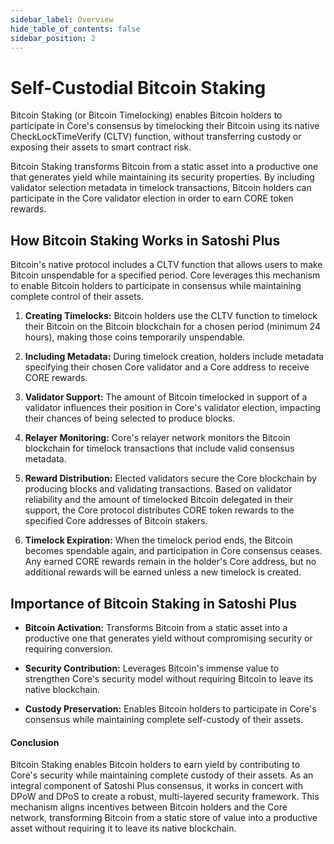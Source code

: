 ```yaml
---
sidebar_label: Overview
hide_table_of_contents: false
sidebar_position: 2
---
```


# Self-Custodial Bitcoin Staking

Bitcoin Staking (or Bitcoin Timelocking) enables Bitcoin holders to participate in Core's consensus by timelocking their Bitcoin using its native CheckLockTimeVerify (CLTV) function, without transferring custody or exposing their assets to smart contract risk.

Bitcoin Staking transforms Bitcoin from a static asset into a productive one that generates yield while maintaining its security properties. By including validator selection metadata in timelock transactions, Bitcoin holders can participate in the Core validator election in order to earn CORE token rewards.

## How Bitcoin Staking Works in Satoshi Plus

Bitcoin's native protocol includes a CLTV function that allows users to make Bitcoin unspendable for a specified period. Core leverages this mechanism to enable Bitcoin holders to participate in consensus while maintaining complete control of their assets.

1. **Creating Timelocks:** Bitcoin holders use the CLTV function to timelock their Bitcoin on the Bitcoin blockchain for a chosen period (minimum 24 hours), making those coins temporarily unspendable.

2. **Including Metadata:** During timelock creation, holders include metadata specifying their chosen Core validator and a Core address to receive CORE rewards.

3. **Validator Support:** The amount of Bitcoin timelocked in support of a validator influences their position in Core's validator election, impacting their chances of being selected to produce blocks.

4. **Relayer Monitoring:** Core's relayer network monitors the Bitcoin blockchain for timelock transactions that include valid consensus metadata.

5. **Reward Distribution:** Elected validators secure the Core blockchain by producing blocks and validating transactions. Based on validator reliability and the amount of timelocked Bitcoin delegated in their support, the Core protocol distributes CORE token rewards to the specified Core addresses of Bitcoin stakers.

6. **Timelock Expiration:** When the timelock period ends, the Bitcoin becomes spendable again, and participation in Core consensus ceases. Any earned CORE rewards remain in the holder's Core address, but no additional rewards will be earned unless a new timelock is created.

## Importance of Bitcoin Staking in Satoshi Plus

- **Bitcoin Activation:** Transforms Bitcoin from a static asset into a productive one that generates yield without compromising security or requiring conversion.

- **Security Contribution:** Leverages Bitcoin's immense value to strengthen Core's security model without requiring Bitcoin to leave its native blockchain.

- **Custody Preservation:** Enables Bitcoin holders to participate in Core's consensus while maintaining complete self-custody of their assets.

#### **Conclusion**

Bitcoin Staking enables Bitcoin holders to earn yield by contributing to Core's security while maintaining complete custody of their assets. As an integral component of Satoshi Plus consensus, it works in concert with DPoW and DPoS to create a robust, multi-layered security framework. This mechanism aligns incentives between Bitcoin holders and the Core network, transforming Bitcoin from a static store of value into a productive asset without requiring it to leave its native blockchain.